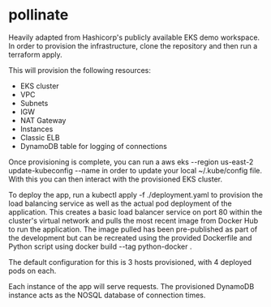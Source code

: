 # pollinate

Heavily adapted from Hashicorp's publicly available EKS demo workspace.
In order to provision the infrastructure, clone the repository and then run a terraform apply.

This will provision the following resources:

- EKS cluster
- VPC
- Subnets
- IGW
- NAT Gateway
- Instances
- Classic ELB
- DynamoDB table for logging of connections

Once provisioning is complete, you can run a aws eks --region us-east-2 update-kubeconfig --name <resultant EKS name>  in order to update your local ~/.kube/config file. With this you can then interact with the provisioned EKS cluster. 

To deploy the app, run a kubectl apply -f ./deployment.yaml  to provision the load balancing service as well as the actual pod deployment of the application. This creates a basic load balancer service on port 80 within the cluster's virtual network and pulls the most recent image from Docker Hub to run the application. The image pulled has been pre-published as part of the development but can be recreated using the provided Dockerfile and Python script using docker build --tag python-docker .
  
The default configuration for this is 3 hosts provisioned, with 4 deployed pods on each.
  
Each instance of the app will serve requests. The provisioned DynamoDB instance acts as the NOSQL database of connection times.
